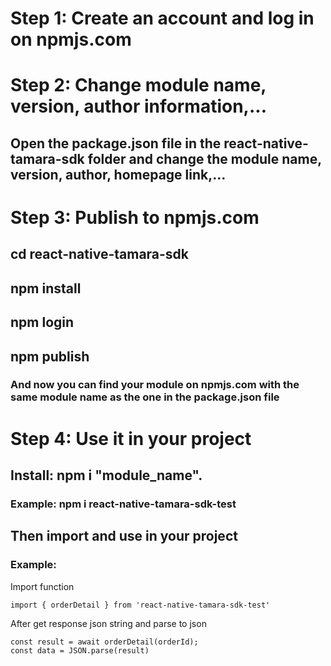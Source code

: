 
# Step 1: Create an account and log in on npmjs.com

# Step 2: Change module name, version, author information,...
## Open the package.json file in the react-native-tamara-sdk folder and change the module name, version, author, homepage link,...

# Step 3: Publish to npmjs.com
## cd react-native-tamara-sdk
## npm install
## npm login
## npm publish
### And now you can find your module on npmjs.com with the same module name as the one in the package.json file

# Step 4: Use it in your project
## Install: npm i "module_name".
### Example: npm i react-native-tamara-sdk-test
## Then import and use in your project
### Example: 
Import function
```
import { orderDetail } from 'react-native-tamara-sdk-test'
```
After get response json string and parse to json
```
const result = await orderDetail(orderId);
const data = JSON.parse(result)
```
